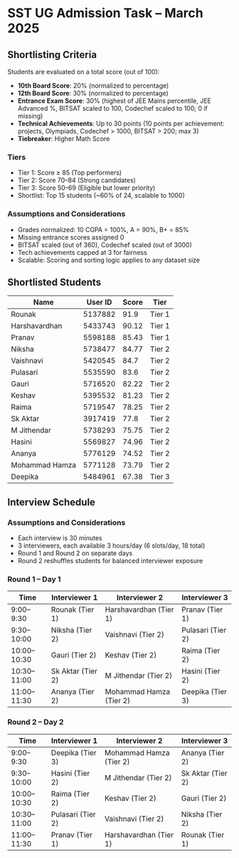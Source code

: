 # SST UG Admission Task – March 2025

## Shortlisting Criteria
Students are evaluated on a total score (out of 100):
- **10th Board Score**: 20% (normalized to percentage)
- **12th Board Score**: 30% (normalized to percentage)
- **Entrance Exam Score**: 30% (highest of JEE Mains percentile, JEE Advanced %, BITSAT scaled to 100, Codechef scaled to 100; 0 if missing)
- **Technical Achievements**: Up to 30 points (10 points per achievement: projects, Olympiads, Codechef > 1000, BITSAT > 200; max 3)
- **Tiebreaker**: Higher Math Score

### Tiers
- Tier 1: Score ≥ 85 (Top performers)
- Tier 2: Score 70–84 (Strong candidates)
- Tier 3: Score 50–69 (Eligible but lower priority)
- Shortlist: Top 15 students (~60% of 24, scalable to 1000)

### Assumptions and Considerations
- Grades normalized: 10 CGPA = 100%, A = 90%, B+ = 85%
- Missing entrance scores assigned 0
- BITSAT scaled (out of 360), Codechef scaled (out of 3000)
- Tech achievements capped at 3 for fairness
- Scalable: Scoring and sorting logic applies to any dataset size

## Shortlisted Students
| Name           |   User ID |   Score | Tier   |
|----------------|-----------|---------|--------|
| Rounak         |   5137882 |   91.9  | Tier 1 |
| Harshavardhan  |   5433743 |   90.12 | Tier 1 |
| Pranav         |   5598188 |   85.43 | Tier 1 |
| Niksha         |   5738477 |   84.77 | Tier 2 |
| Vaishnavi      |   5420545 |   84.7  | Tier 2 |
| Pulasari       |   5535590 |   83.6  | Tier 2 |
| Gauri          |   5716520 |   82.22 | Tier 2 |
| Keshav         |   5395532 |   81.23 | Tier 2 |
| Raima          |   5719547 |   78.25 | Tier 2 |
| Sk Aktar       |   3917419 |   77.8  | Tier 2 |
| M Jithendar    |   5738293 |   75.75 | Tier 2 |
| Hasini         |   5569827 |   74.96 | Tier 2 |
| Ananya         |   5776129 |   74.52 | Tier 2 |
| Mohammad Hamza |   5771128 |   73.79 | Tier 2 |
| Deepika        |   5484961 |   67.38 | Tier 3 |

## Interview Schedule
### Assumptions and Considerations
- Each interview is 30 minutes
- 3 interviewers, each available 3 hours/day (6 slots/day, 18 total)
- Round 1 and Round 2 on separate days
- Round 2 reshuffles students for balanced interviewer exposure

### Round 1 – Day 1
| Time        | Interviewer 1     | Interviewer 2           | Interviewer 3     |
|-------------|-------------------|-------------------------|-------------------|
| 9:00–9:30   | Rounak (Tier 1)   | Harshavardhan (Tier 1)  | Pranav (Tier 1)   |
| 9:30–10:00  | Niksha (Tier 2)   | Vaishnavi (Tier 2)      | Pulasari (Tier 2) |
| 10:00–10:30 | Gauri (Tier 2)    | Keshav (Tier 2)         | Raima (Tier 2)    |
| 10:30–11:00 | Sk Aktar (Tier 2) | M Jithendar (Tier 2)    | Hasini (Tier 2)   |
| 11:00–11:30 | Ananya (Tier 2)   | Mohammad Hamza (Tier 2) | Deepika (Tier 3)  |

### Round 2 – Day 2
| Time        | Interviewer 1     | Interviewer 2           | Interviewer 3     |
|-------------|-------------------|-------------------------|-------------------|
| 9:00–9:30   | Deepika (Tier 3)  | Mohammad Hamza (Tier 2) | Ananya (Tier 2)   |
| 9:30–10:00  | Hasini (Tier 2)   | M Jithendar (Tier 2)    | Sk Aktar (Tier 2) |
| 10:00–10:30 | Raima (Tier 2)    | Keshav (Tier 2)         | Gauri (Tier 2)    |
| 10:30–11:00 | Pulasari (Tier 2) | Vaishnavi (Tier 2)      | Niksha (Tier 2)   |
| 11:00–11:30 | Pranav (Tier 1)   | Harshavardhan (Tier 1)  | Rounak (Tier 1)   |
